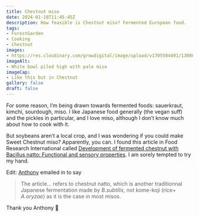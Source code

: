```yaml
---
title: Chestnut miso
date: 2024-01-18T11:45:45Z
description: How feasible is Chestnut miso? Fermented European food.
tags: 
- ForestGarden
- Cooking
- Chestnut
images: 
- https://res.cloudinary.com/growdigital/image/upload/v1705584491/130806-miso.jpg
imageAlt:
- White bowl piled high with pale miso
imageCap:
- Like this but in Chestnut
gallery: false
draft: false
---
```


For some reason, I’m being drawn towards fermented foods: sauerkraut, kimchi, sourdough, miso. I like Japanese food generally (the vegan suff) and the pickles in particular, and I love miso, although I don’t know much about how to cook with it. 

But soybeans aren’t a local crop, and I was wondering if you could make Sweet Chestnut miso? Apparently, you can. I found this article in Food Research International called [Development of fermented chestnut with Bacillus natto: Functional and sensory properties](https://www.sciencedirect.com/science/article/abs/pii/S0963996919308270). I am sorely tempted to try my hand.

Edit: [Anthony](https://keal-a.fr/) emailed in to say

> The article… refers to chestnut natto, which is another traditionnal Japanese fermentation made by *B.subtilis*, not kome-koji (rice+ *A.oryzae*) as it is the case in most misos.

Thank you Anthony 🙂
